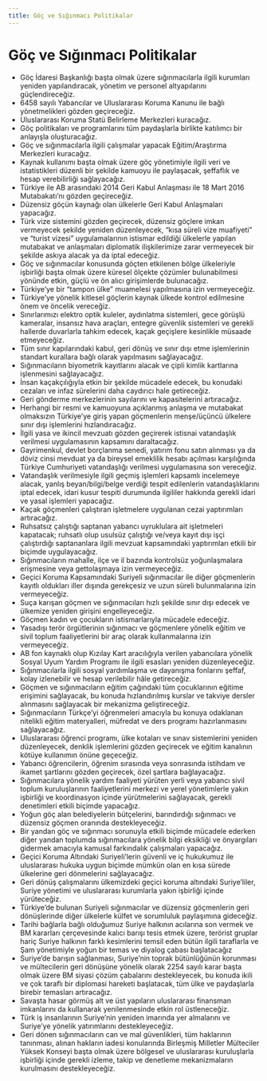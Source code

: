 ```yaml
---
title: Göç ve Sığınmacı Politikalar
---
```


Göç ve Sığınmacı Politikalar
===


* Göç İdaresi Başkanlığı başta olmak üzere sığınmacılarla ilgili kurumları yeniden yapılandıracak, yönetim ve personel altyapılarını güçlendireceğiz.
* 6458 sayılı Yabancılar ve Uluslararası Koruma Kanunu ile bağlı yönetmelikleri gözden geçireceğiz.
* Uluslararası Koruma Statü Belirleme Merkezleri kuracağız.
* Göç politikaları ve programlarını tüm paydaşlarla birlikte katılımcı bir anlayışla oluşturacağız.
* Göç ve sığınmacılarla ilgili çalışmalar yapacak Eğitim/Araştırma Merkezleri kuracağız.
* Kaynak kullanımı başta olmak üzere göç yönetimiyle ilgili veri ve istatistikleri düzenli bir şekilde kamuoyu ile paylaşacak, şeffaflık ve hesap verebilirliği sağlayacağız.
* Türkiye ile AB arasındaki 2014 Geri Kabul Anlaşması ile 18 Mart 2016 Mutabakatı’nı gözden geçireceğiz.
* Düzensiz göçün kaynağı olan ülkelerle Geri Kabul Anlaşmaları yapacağız.
* Türk vize sistemini gözden geçirecek, düzensiz göçlere imkan vermeyecek şekilde yeniden düzenleyecek, “kısa süreli vize muafiyeti” ve “turist vizesi” uygulamalarının istismar edildiği ülkelerle yapılan mutabakat ve anlaşmaları diplomatik ilişkilerimize zarar vermeyecek bir şekilde askıya alacak ya da iptal edeceğiz.
* Göç ve sığınmacılar konusunda göçten etkilenen bölge ülkeleriyle işbirliği başta olmak üzere küresel ölçekte çözümler bulunabilmesi yönünde etkin, güçlü ve ön alıcı girişimlerde bulunacağız.
* Türkiye’ye bir “tampon ülke” muamelesi yapılmasına izin vermeyeceğiz.
* Türkiye’ye yönelik kitlesel göçlerin kaynak ülkede kontrol edilmesine önem ve öncelik vereceğiz.
* Sınırlarımızı elektro optik kuleler, aydınlatma sistemleri, gece görüşlü kameralar, insansız hava araçları, entegre güvenlik sistemleri ve gerekli hallerde duvarlarla tahkim edecek, kaçak geçişlere kesinlikle müsaade etmeyeceğiz.
* Tüm sınır kapılarındaki kabul, geri dönüş ve sınır dışı etme işlemlerinin standart kurallara bağlı olarak yapılmasını sağlayacağız.
* Sığınmacıların biyometrik kayıtlarını alacak ve çipli kimlik kartlarına işlenmesini sağlayacağız.
* İnsan kaçakçılığıyla etkin bir şekilde mücadele edecek, bu konudaki cezaları ve infaz sürelerini daha caydırıcı hale getireceğiz.
* Geri gönderme merkezlerinin sayılarını ve kapasitelerini artıracağız.
* Herhangi bir resmi ve kamuoyuna açıklanmış anlaşma ve mutabakat olmaksızın Türkiye’ye giriş yapan göçmenlerin menşe/üçüncü ülkelere sınır dışı işlemlerini hızlandıracağız.
* İlgili yasa ve ikincil mevzuatı gözden geçirerek istisnai vatandaşlık verilmesi uygulamasının kapsamını daraltacağız.
* Gayrimenkul, devlet borçlanma senedi, yatırım fonu satın alınması ya da döviz cinsi mevduat ya da bireysel emeklilik hesabı açılması karşılığında Türkiye Cumhuriyeti vatandaşlığı verilmesi uygulamasına son vereceğiz.
* Vatandaşlık verilmesiyle ilgili geçmiş işlemleri kapsamlı incelemeye alacak, yanlış beyan/bilgi/belge verdiği tespit edilenlerin vatandaşlıklarını iptal edecek, idari kusur tespiti durumunda ilgililer hakkında gerekli idari ve yasal işlemleri yapacağız.
* Kaçak göçmenleri çalıştıran işletmelere uygulanan cezai yaptırımları artıracağız.
* Ruhsatsız çalıştığı saptanan yabancı uyruklulara ait işletmeleri kapatacak; ruhsatlı olup usulsüz çalıştığı ve/veya kayıt dışı işçi çalıştırdığı saptananlara ilgili mevzuat kapsamındaki yaptırımları etkili bir biçimde uygulayacağız.
* Sığınmacıların mahalle, ilçe ve il bazında kontrolsüz yoğunlaşmalara erişmesine veya gettolaşmaya izin vermeyeceğiz.
* Geçici Koruma Kapsamındaki Suriyeli sığınmacılar ile diğer göçmenlerin kayıtlı oldukları iller dışında gerekçesiz ve uzun süreli bulunmalarına izin vermeyeceğiz.
* Suça karışan göçmen ve sığınmacıları hızlı şekilde sınır dışı edecek ve ülkemize yeniden girişini engelleyeceğiz.
* Göçmen kadın ve çocukların istismarlarıyla mücadele edeceğiz.
* Yasadışı terör örgütlerinin sığınmacı ve göçmenlere yönelik eğitim ve sivil toplum faaliyetlerini bir araç olarak kullanmalarına izin vermeyeceğiz.
* AB fon kaynaklı olup Kızılay Kart aracılığıyla verilen yabancılara yönelik Sosyal Uyum Yardım Programı ile ilgili esasları yeniden düzenleyeceğiz.
* Sığınmacılarla ilgili sosyal yardımlaşma ve dayanışma fonlarını şeffaf, kolay izlenebilir ve hesap verilebilir hâle getireceğiz.
* Göçmen ve sığınmacıların eğitim çağındaki tüm çocuklarının eğitime erişimini sağlayacak, bu konuda hızlandırılmış̧ kurslar ve takviye dersler alınmasını sağlayacak bir mekanizma geliştireceğiz.
* Sığınmacıların Türkçe’yi öğrenmeleri amacıyla bu konuya odaklanan nitelikli eğitim materyalleri, müfredat ve ders programı hazırlanmasını sağlayacağız.
* Uluslararası öğrenci programı, ülke kotaları ve sınav sistemlerini yeniden düzenleyecek, denklik işlemlerini gözden geçirecek ve eğitim kanalının kötüye kullanımın önüne geçeceğiz.
* Yabancı öğrencilerin, öğrenim sırasında veya sonrasında istihdam ve ikamet şartlarını gözden geçirecek, özel şartlara bağlayacağız.
* Sığınmacılara yönelik yardım faaliyeti yürüten yerli veya yabancı sivil toplum kuruluşlarının faaliyetlerini merkezi ve yerel yönetimlerle yakın işbirliği ve koordinasyon içinde yürütmelerini sağlayacak, gerekli denetimleri etkili biçimde yapacağız.
* Yoğun göç alan belediyelerin bütçelerini, barındırdığı sığınmacı ve düzensiz göçmen oranında destekleyeceğiz.
* Bir yandan göç ve sığınmacı sorunuyla etkili biçimde mücadele ederken diğer yandan toplumda sığınmacılara yönelik bilgi eksikliği ve önyargıları gidermek amacıyla kamusal farkındalık çalışmaları yapacağız.
* Geçici Koruma Altındaki Suriyeli’lerin güvenli ve iç hukukumuz ile uluslararası hukuka uygun biçimde mümkün olan en kısa sürede ülkelerine geri dönmelerini sağlayacağız.
* Geri dönüş çalışmalarını ülkemizdeki geçici koruma altındaki Suriye’liler, Suriye yönetimi ve uluslararası kurumlarla yakın işbirliği içinde yürüteceğiz.
* Türkiye’de bulunan Suriyeli sığınmacılar ve düzensiz göçmenlerin geri dönüşlerinde diğer ülkelerle külfet ve sorumluluk paylaşımına gideceğiz.
* Tarihi bağlarla bağlı olduğumuz Suriye halkının acılarına son vermek ve BM kararları çerçevesinde kalıcı barışı tesis etmek üzere, terörist gruplar hariç Suriye halkının farklı kesimlerini temsil eden bütün ilgili taraflarla ve Şam yönetimiyle yoğun bir temas ve diyalog çabası başlatacağız
* Suriye’de barışın sağlanması, Suriye’nin toprak bütünlüğünün korunması ve mültecilerin geri dönüşüne yönelik olarak 2254 sayılı karar başta olmak üzere BM siyasi çözüm çabalarını destekleyecek, bu konuda ikili ve çok taraflı bir diplomasi hareketi başlatacak, tüm ülke ve paydaşlarla birebir temasları artıracağız.
* Savaşta hasar görmüş alt ve üst yapıların uluslararası finansman imkanlarını da kullanarak yenilenmesinde etkin rol üstleneceğiz.
* Türk iş insanlarının Suriye’nin yeniden imarında yer almalarını ve Suriye’ye yönelik yatırımlarını destekleyeceğiz.
* Geri dönen sığınmacıların can ve mal güvenlikleri, tüm haklarının tanınması, alınan hakların iadesi konularında Birleşmiş Milletler Mülteciler Yüksek Konseyi başta olmak üzere bölgesel ve uluslararası kuruluşlarla işbirliği içinde gerekli izleme, takip ve denetleme mekanizmaların kurulmasını destekleyeceğiz.